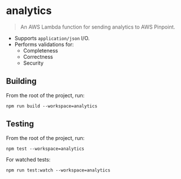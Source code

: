 # analytics

> An AWS Lambda function for sending analytics to AWS Pinpoint.

- Supports `application/json` I/O.
- Performs validations for:
  - Completeness
  - Correctness
  - Security

## Building

From the root of the project, run:

```shell
npm run build --workspace=analytics
```

## Testing

From the root of the project, run:

```shell
npm test --workspace=analytics
```

For watched tests:

```shell
npm run test:watch --workspace=analytics
```
